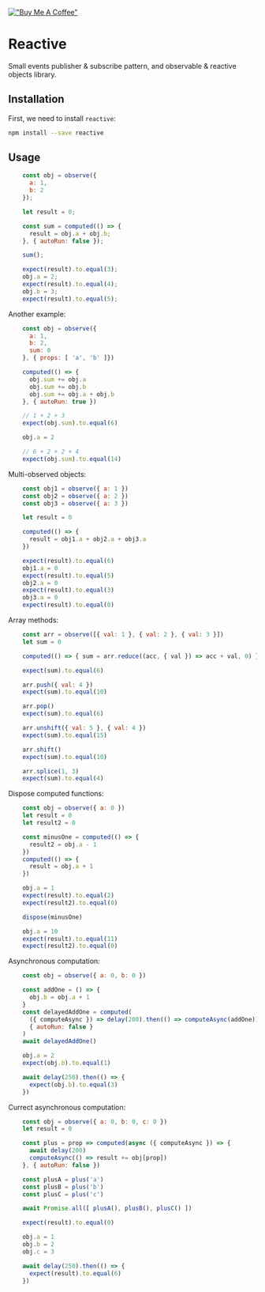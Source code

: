 [!["Buy Me A Coffee"](https://www.buymeacoffee.com/assets/img/custom_images/orange_img.png)](https://www.buymeacoffee.com/brugarolas)

# Reactive
Small events publisher & subscribe pattern, and observable & reactive objects library.

## Installation
First, we need to install `reactive`:

```bash
npm install --save reactive
```

## Usage

```js
    const obj = observe({
      a: 1,
      b: 2
    });

    let result = 0;

    const sum = computed(() => {
      result = obj.a + obj.b;
    }, { autoRun: false });

    sum();

    expect(result).to.equal(3);
    obj.a = 2;
    expect(result).to.equal(4);
    obj.b = 3;
    expect(result).to.equal(5);
```

Another example:

```js
    const obj = observe({
      a: 1,
      b: 2,
      sum: 0
    }, { props: [ 'a', 'b' ]})

    computed(() => {
      obj.sum += obj.a
      obj.sum += obj.b
      obj.sum += obj.a + obj.b
    }, { autoRun: true })

    // 1 + 2 + 3
    expect(obj.sum).to.equal(6)

    obj.a = 2

    // 6 + 2 + 2 + 4
    expect(obj.sum).to.equal(14)
```

Multi-observed objects:

```js
    const obj1 = observe({ a: 1 })
    const obj2 = observe({ a: 2 })
    const obj3 = observe({ a: 3 })

    let result = 0

    computed(() => {
      result = obj1.a + obj2.a + obj3.a
    })

    expect(result).to.equal(6)
    obj1.a = 0
    expect(result).to.equal(5)
    obj2.a = 0
    expect(result).to.equal(3)
    obj3.a = 0
    expect(result).to.equal(0)
```

Array methods:

```js
    const arr = observe([{ val: 1 }, { val: 2 }, { val: 3 }])
    let sum = 0

    computed(() => { sum = arr.reduce((acc, { val }) => acc + val, 0) })

    expect(sum).to.equal(6)

    arr.push({ val: 4 })
    expect(sum).to.equal(10)

    arr.pop()
    expect(sum).to.equal(6)

    arr.unshift({ val: 5 }, { val: 4 })
    expect(sum).to.equal(15)

    arr.shift()
    expect(sum).to.equal(10)

    arr.splice(1, 3)
    expect(sum).to.equal(4)
```

Dispose computed functions:

```js
    const obj = observe({ a: 0 })
    let result = 0
    let result2 = 0

    const minusOne = computed(() => {
      result2 = obj.a - 1
    })
    computed(() => {
      result = obj.a + 1
    })

    obj.a = 1
    expect(result).to.equal(2)
    expect(result2).to.equal(0)

    dispose(minusOne)

    obj.a = 10
    expect(result).to.equal(11)
    expect(result2).to.equal(0)
```

Asynchronous computation:

```js
    const obj = observe({ a: 0, b: 0 })

    const addOne = () => {
      obj.b = obj.a + 1
    }
    const delayedAddOne = computed(
      ({ computeAsync }) => delay(200).then(() => computeAsync(addOne)),
      { autoRun: false }
    )
    await delayedAddOne()

    obj.a = 2
    expect(obj.b).to.equal(1)

    await delay(250).then(() => {
      expect(obj.b).to.equal(3)
    })
```

Currect asynchronous computation:

```js
    const obj = observe({ a: 0, b: 0, c: 0 })
    let result = 0

    const plus = prop => computed(async ({ computeAsync }) => {
      await delay(200)
      computeAsync(() => result += obj[prop])
    }, { autoRun: false })

    const plusA = plus('a')
    const plusB = plus('b')
    const plusC = plus('c')

    await Promise.all([ plusA(), plusB(), plusC() ])

    expect(result).to.equal(0)

    obj.a = 1
    obj.b = 2
    obj.c = 3

    await delay(250).then(() => {
      expect(result).to.equal(6)
    })
```
